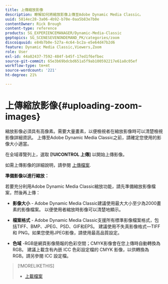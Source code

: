 ```yaml
---
title: 上傳縮放影像
description: 瞭解如何將縮放影像上傳至Adobe Dynamic Media Classic。
uuid: 5814ec28-3a06-4b92-b70e-0aa5b83e7b0e
contentOwner: Rick Brough
content-type: reference
products: SG_EXPERIENCEMANAGER/Dynamic-Media-Classic
geptopics: SG_SCENESEVENONDEMAND_PK/categories/zoom
discoiquuid: e84b7b0e-527a-4c64-bc2a-e5e64d47b2d6
feature: Dynamic Media Classic,Viewers,Zoom
role: User
exl-id: 44a82437-7592-484f-b45f-17ed1f6efbec
source-git-commit: 65e3b69bdcbd651a5f9ab100592217e61a8c05ef
workflow-type: tm+mt
source-wordcount: '221'
ht-degree: 21%

---
```


# 上傳縮放影像{#uploading-zoom-images}

縮放影像必須具有高像素。需要大量畫素，以便檢視者在縮放影像時可以清楚檢視影像詳細資訊。 上傳至Adobe Dynamic Media Classic之前，請確定您使用的影像大小適當。

在全域導覽列上，選取 **[!UICONTROL 上傳]** 以開始上傳影像。

如需上傳影像的詳細說明，請參閱 [上傳檔案](uploading-files.md#uploading_files).

**準備影像以進行縮放：**

若要充分利用Adobe Dynamic Media Classic縮放功能，請先準備縮放影像檔案，然後再上傳：

* **影像大小** - Adobe Dynamic Media Classic建議使用最大大小至少為2000畫素的影像檔案。 以便使用者縮放時影像可以清楚地顯示。

* **檔案格式** - Adobe Dynamic Media Classic支援所有標準影像檔案格式，包括TIFF、BMP、JPEG、PSD、GIF和EPS。 建議使用不失真影像格式—TIFF 和 PNG。如果您使用JPEG影像，請使用最高品質設定。

* **色域** -RGB是網頁影像簡報的色彩空間；CMYK影像會在您上傳時自動轉換為RGB。 建議上載含有內嵌 ICC 色彩設定檔的 CMYK 影像，以供轉換為 RGB。請另參閱 ICC 設定檔。

>[!MORELIKETHIS]
>
>* [上載檔案](uploading-files.md#uploading_files)

